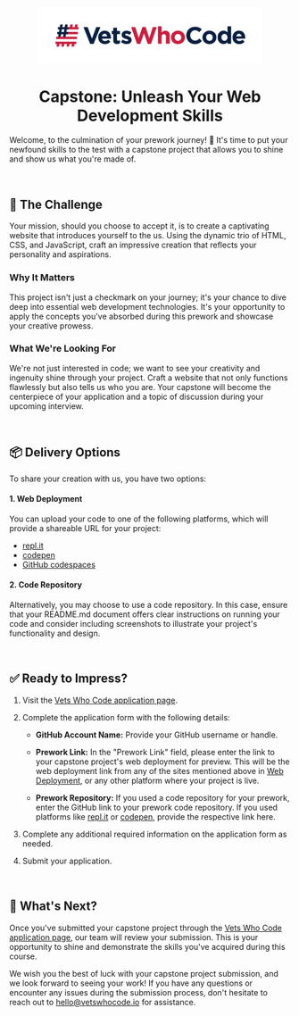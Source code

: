 <div align="center">
  <a href="https://vetswhocode.io">
    <img src="../img/vwc-logo.png" alt="Vets Who Code" width="400px" />
  </a>
</div>

<h1 align="center">Capstone: Unleash Your Web Development Skills</h1>

Welcome, to the culmination of your prework journey! 🌟 It's time to put your newfound skills to the test with a capstone project that allows you to shine and show us what you're made of. 

&emsp;
## 🎯 The Challenge

Your mission, should you choose to accept it, is to create a captivating website that introduces yourself to the us. Using the dynamic trio of HTML, CSS, and JavaScript, craft an impressive creation that reflects your personality and aspirations.

### Why It Matters

This project isn't just a checkmark on your journey; it's your chance to dive deep into essential web development technologies. It's your opportunity to apply the concepts you've absorbed during this prework and showcase your creative prowess.

### What We're Looking For

We're not just interested in code; we want to see your creativity and ingenuity shine through your project. Craft a website that not only functions flawlessly but also tells us who you are. Your capstone will become the centerpiece of your application and a topic of discussion during your upcoming interview.


&emsp;
## 📦 Delivery Options

To share your creation with us, you have two options:

#### 1. Web Deployment

You can upload your code to one of the following platforms, which will provide a shareable URL for your project:

- [repl.it](https://replit.com/)
- [codepen](https://codepen.io/)
- [GitHub codespaces](https://github.com/features/codespaces)

#### 2. Code Repository

Alternatively, you may choose to use a code repository. In this case, ensure that your README.md document offers clear instructions on running your code and consider including screenshots to illustrate your project's functionality and design.

&emsp;
##  ✅ Ready to Impress?

1. Visit the [Vets Who Code application page](https://vetswhocode.io/apply).

2. Complete the application form with the following details:

   - **GitHub Account Name:** Provide your GitHub username or handle.

   - **Prework Link:** In the "Prework Link" field, please enter the link to your capstone project's web deployment for preview. This will be the web deployment link from any of the sites mentioned above in [Web Deployment](#1.-web-deployment), or any other platform where your project is live.

   - **Prework Repository:** If you used a code repository for your prework, enter the GitHub link to your prework code repository. If you used platforms like [repl.it](https://replit.com/) or [codepen](https://codepen.io/), provide the respective link here.

3. Complete any additional required information on the application form as needed.

4. Submit your application.

&emsp;
## 🚀 What's Next?

Once you've submitted your capstone project through the [Vets Who Code application page](https://vetswhocode.io/apply), our team will review your submission. This is your opportunity to shine and demonstrate the skills you've acquired during this course.

We wish you the best of luck with your capstone project submission, and we look forward to seeing your work! If you have any questions or encounter any issues during the submission process, don't hesitate to reach out to [hello@vetswhocode.io](mailto:hello@vetswhocode.io) for assistance.
